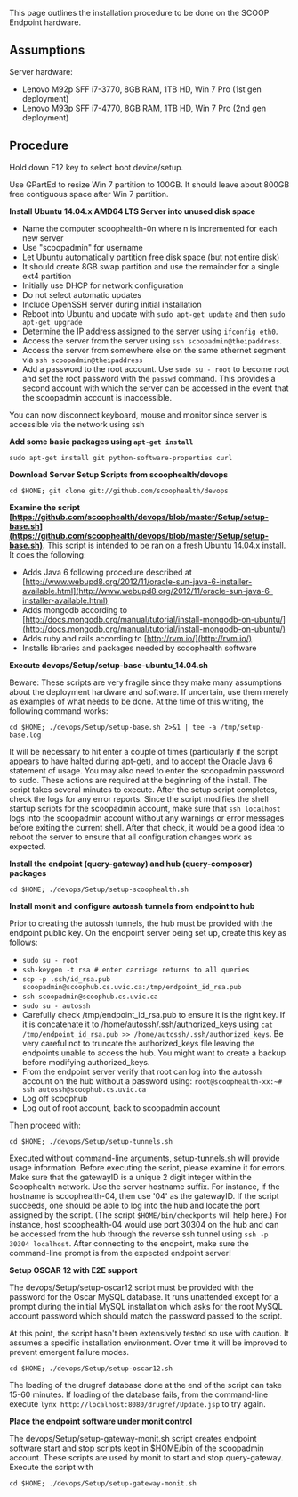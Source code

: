 This page outlines the installation procedure to be done on the SCOOP Endpoint hardware.

## Assumptions

Server hardware: 

* Lenovo M92p SFF i7-3770, 8GB RAM, 1TB HD, Win 7 Pro (1st gen deployment)
* Lenovo M93p SFF i7-4770, 8GB RAM, 1TB HD, Win 7 Pro (2nd gen deployment)

## Procedure

Hold down F12 key to select boot device/setup.

Use GPartEd to resize Win 7 partition to 100GB. It should leave about 800GB free contiguous space after Win 7 partition.

**Install Ubuntu 14.04.x AMD64 LTS Server into unused disk space**

* Name the computer scoophealth-0n where n is incremented for each new server
* Use "scoopadmin" for username
* Let Ubuntu automatically partition free disk space (but not entire disk)
* It should create 8GB swap partition and use the remainder for a single ext4 partition
* Initially use DHCP for network configuration
* Do not select automatic updates
* Include OpenSSH server during initial installation
* Reboot into Ubuntu and update with `sudo apt-get update` and then `sudo apt-get upgrade`
* Determine the IP address assigned to the server using `ifconfig eth0`.
* Access the server from the server using `ssh scoopadmin@theipaddress`.
* Access the server from somewhere else on the same ethernet segment via `ssh scoopadmin@theipaddress`
* Add a password to the root account.  Use `sudo su - root` to become root and set the root password with the `passwd` command.  This provides a second account with which the server can be accessed in the event that the scoopadmin account is inaccessible.

You can now disconnect keyboard, mouse and monitor since server is accessible via the network using ssh


**Add some basic packages using `apt-get install`**

`sudo apt-get install git python-software-properties curl`

**Download Server Setup Scripts from scoophealth/devops**

`cd $HOME; git clone git://github.com/scoophealth/devops`

**Examine the script [https://github.com/scoophealth/devops/blob/master/Setup/setup-base.sh](https://github.com/scoophealth/devops/blob/master/Setup/setup-base.sh).** This script is intended to be ran on a fresh Ubuntu 14.04.x install.  It does the following:

* Adds Java 6 following procedure described at [http://www.webupd8.org/2012/11/oracle-sun-java-6-installer-available.html](http://www.webupd8.org/2012/11/oracle-sun-java-6-installer-available.html)
* Adds mongodb according to [http://docs.mongodb.org/manual/tutorial/install-mongodb-on-ubuntu/](http://docs.mongodb.org/manual/tutorial/install-mongodb-on-ubuntu/)
* Adds ruby and rails according to [http://rvm.io/](http://rvm.io/)
* Installs libraries and packages needed by scoophealth software

**Execute devops/Setup/setup-base-ubuntu_14.04.sh**

Beware:  These scripts are very fragile since they make many assumptions about the deployment hardware and software.  If uncertain, use them merely as examples of what needs to be done.  At the time of this writing, the following command works:

`cd $HOME; ./devops/Setup/setup-base.sh 2>&1 | tee -a /tmp/setup-base.log`

It will be necessary to hit enter a couple of times (particularly if the script appears to have halted during apt-get), and to accept the Oracle Java 6 statement of usage.  You may also need to enter the scoopadmin password to sudo.  These actions are required at the beginning of the install.  The script takes several minutes to execute.  After the setup script completes, check the logs for any error reports.  Since the script modifies the shell startup scripts for the scoopadmin account, make sure that `ssh localhost` logs into the scoopadmin account without any warnings or error messages before exiting the current shell.  After that check, it would be a good idea to reboot the server to ensure that all configuration changes work as expected.

**Install the endpoint (query-gateway) and hub (query-composer) packages**

`cd $HOME; ./devops/Setup/setup-scoophealth.sh`

**Install monit and configure autossh tunnels from endpoint to hub**

Prior to creating the autossh tunnels, the hub must be provided with the endpoint public key.  On the endpoint server being set up, create this key as follows:

*  `sudo su - root`
*  `ssh-keygen -t rsa # enter carriage returns to all queries`
*  `scp -p .ssh/id_rsa.pub scoopadmin@scoophub.cs.uvic.ca:/tmp/endpoint_id_rsa.pub`
*  `ssh scoopadmin@scoophub.cs.uvic.ca`
*  `sudo su - autossh`
*  Carefully check /tmp/endpoint_id_rsa.pub to ensure it is the right key.  If it is concatenate it to /home/autossh/.ssh/authorized_keys using `cat /tmp/endpoint_id_rsa.pub >> /home/autossh/.ssh/authorized_keys`.  Be very careful not to truncate the authorized_keys file leaving the endpoints unable to access the hub.  You might want to create a backup before modifying authorized_keys.
*  From the endpoint server verify that root can log into the autossh account on the hub without a password using:
`root@scoophealth-xx:~# ssh autossh@scoophub.cs.uvic.ca`
*  Log off scoophub
*  Log out of root account, back to scoopadmin account

Then proceed with:

`cd $HOME; ./devops/Setup/setup-tunnels.sh`

Executed without command-line arguments, setup-tunnels.sh will provide usage information.  Before executing the script, please examine it for errors.  Make sure that the gatewayID is a unique 2 digit integer within the Scoophealth network.  Use the server hostname suffix.  For instance, if the hostname is scoophealth-04, then use '04' as the gatewayID.  If the script succeeds, one should be able to log into the hub and locate the port assigned by the script.  (The script `$HOME/bin/checkports` will help here.)  For instance, host scoophealth-04 would use port 30304 on the hub and can be accessed from the hub through the reverse ssh tunnel using `ssh -p 30304 localhost`.  After connecting to the endpoint, make sure the command-line prompt is from the expected endpoint server!

**Setup OSCAR 12 with E2E support**

The devops/Setup/setup-oscar12 script must be provided with the password for the Oscar MySQL database.  It runs unattended except for a prompt during the initial MySQL installation which asks for the root MySQL account password which should match the password passed to the script.

At this point, the script hasn't been extensively tested so use with caution.  It assumes a specific installation environment.  Over time it will be improved to prevent emergent failure modes.

`cd $HOME; ./devops/Setup/setup-oscar12.sh`

The loading of the drugref database done at the end of the script can take 15-60 minutes. If loading of the database fails, from the command-line execute `lynx http://localhost:8080/drugref/Update.jsp` to try again.

**Place the endpoint software under monit control**

The devops/Setup/setup-gateway-monit.sh script creates endpoint software start and stop scripts kept in $HOME/bin of the scoopadmin account.  These scripts are used by monit to start and stop query-gateway.  Execute the script with

`cd $HOME; ./devops/Setup/setup-gateway-monit.sh`


